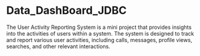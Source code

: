 # Data_DashBoard_JDBC
The User Activity Reporting System is a mini project that provides insights into the activities of users within a system. The system is designed to track and report various user activities, including calls, messages, profile views, searches, and other relevant interactions.
